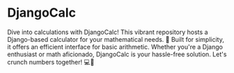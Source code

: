 # DjangoCalc
Dive into calculations with DjangoCalc! This vibrant repository hosts a Django-based calculator for your mathematical needs. 🚀 Built for simplicity, it offers an efficient interface for basic arithmetic. Whether you're a Django enthusiast or math aficionado, DjangoCalc is your hassle-free solution. Let's crunch numbers together! 💻🔢
